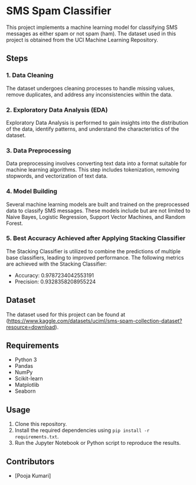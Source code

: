 # SMS Spam Classifier

This project implements a machine learning model for classifying SMS messages as either spam or not spam (ham). The dataset used in this project is obtained from the UCI Machine Learning Repository.

## Steps

### 1. Data Cleaning
The dataset undergoes cleaning processes to handle missing values, remove duplicates, and address any inconsistencies within the data.

### 2. Exploratory Data Analysis (EDA)
Exploratory Data Analysis is performed to gain insights into the distribution of the data, identify patterns, and understand the characteristics of the dataset.

### 3. Data Preprocessing
Data preprocessing involves converting text data into a format suitable for machine learning algorithms. This step includes tokenization, removing stopwords, and vectorization of text data.

### 4. Model Building
Several machine learning models are built and trained on the preprocessed data to classify SMS messages. These models include but are not limited to Naive Bayes, Logistic Regression, Support Vector Machines, and Random Forest.

### 5. Best Accuracy Achieved after Applying Stacking Classifier
The Stacking Classifier is utilized to combine the predictions of multiple base classifiers, leading to improved performance. The following metrics are achieved with the Stacking Classifier:
- Accuracy: 0.9787234042553191
- Precision: 0.9328358208955224

## Dataset
The dataset used for this project can be found at (https://www.kaggle.com/datasets/uciml/sms-spam-collection-dataset?resource=download).

## Requirements
- Python 3
- Pandas
- NumPy
- Scikit-learn
- Matplotlib
- Seaborn

## Usage
1. Clone this repository.
2. Install the required dependencies using `pip install -r requirements.txt`.
3. Run the Jupyter Notebook or Python script to reproduce the results.

## Contributors
- [Pooja Kumari]
